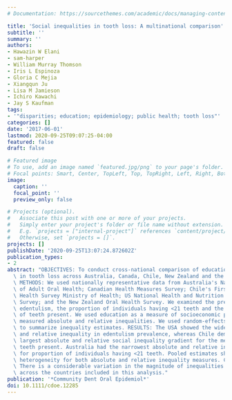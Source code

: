 ```yaml
---
# Documentation: https://sourcethemes.com/academic/docs/managing-content/

title: 'Social inequalities in tooth loss: A multinational comparison'
subtitle: ''
summary: ''
authors:
- Hawazin W Elani
- sam-harper
- William Murray Thomson
- Iris L Espinoza
- Gloria C Mejia
- Xiangqun Ju
- Lisa M Jamieson
- Ichiro Kawachi
- Jay S Kaufman
tags:
- '"disparities; education; epidemiology; public health; tooth loss"'
categories: []
date: '2017-06-01'
lastmod: 2020-09-25T09:07:25-04:00
featured: false
draft: false

# Featured image
# To use, add an image named `featured.jpg/png` to your page's folder.
# Focal points: Smart, Center, TopLeft, Top, TopRight, Left, Right, BottomLeft, Bottom, BottomRight.
image:
  caption: ''
  focal_point: ''
  preview_only: false

# Projects (optional).
#   Associate this post with one or more of your projects.
#   Simply enter your project's folder or file name without extension.
#   E.g. `projects = ["internal-project"]` references `content/project/deep-learning/index.md`.
#   Otherwise, set `projects = []`.
projects: []
publishDate: '2020-09-25T13:07:24.872602Z'
publication_types:
- 2
abstract: "OBJECTIVES: To conduct cross-national comparison of education-based inequalities\
  \ in tooth loss across Australia, Canada, Chile, New Zealand and the United States.\
  \ METHODS: We used nationally representative data from Australia's National Survey\
  \ of Adult Oral Health; Canadian Health Measures Survey; Chile's First National\
  \ Health Survey Ministry of Health; US National Health and Nutrition Examination\
  \ Survey; and the New Zealand Oral Health Survey. We examined the prevalence of\
  \ edentulism, the proportion of individuals having <21 teeth and the mean number\
  \ of teeth present. We used education as a measure of socioeconomic position and\
  \ measured absolute and relative inequalities. We used random-effects meta-analysis\
  \ to summarize inequality estimates. RESULTS: The USA showed the widest absolute\
  \ and relative inequality in edentulism prevalence, whereas Chile demonstrated the\
  \ largest absolute and relative social inequality gradient for the mean number of\
  \ teeth present. Australia had the narrowest absolute and relative inequality gap\
  \ for proportion of individuals having <21 teeth. Pooled estimates showed substantial\
  \ heterogeneity for both absolute and relative inequality measures. CONCLUSIONS:\
  \ There is a considerable variation in the magnitude of inequalities in tooth loss\
  \ across the countries included in this analysis."
publication: '*Community Dent Oral Epidemiol*'
doi: 10.1111/cdoe.12285
---
```

